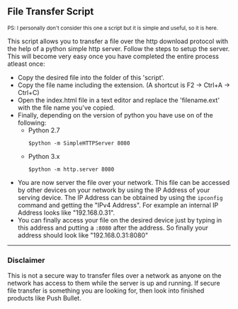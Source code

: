 ## File Transfer Script

<sub>PS: I personally don't consider this one a script but it is simple and useful, so it is here.</sub>

This script allows you to transfer a file over the http download protocol with the help of a python simple http server. Follow the steps to setup the server. This will become very easy once you have completed the entire process atleast once:

  + Copy the desired file into the folder of this 'script'.
  + Copy the file name including the extension. (A shortcut is F2 -> Ctrl+A -> Ctrl+C)
  + Open the index.html file in a text editor and replace the 'filename.ext' with the file name you've copied.
  + Finally, depending on the version of python you have use on of the following:
    * Python 2.7
      ```
      $python -m SimpleHTTPServer 8080
      ```
    * Python 3.x
      ```
      $python -m http.server 8080
      ```
  + You are now server the file over your network. This file can be accessed by other devices on your network by using the IP Address of your serving device. The IP Address can be obtained by using the `ipconfig` command and getting the "IPv4 Address". For example an internal IP Address looks like "192.168.0.31".
  + You can finally access your file on the desired device just by typing in this address and putting a `:8080` after the address. So finally your address should look like "192.168.0.31:8080"
---

### Disclaimer
This is not a secure way to transfer files over a network as anyone on the network has access to them while the server is up and running. If secure file transfer is something you are looking for, then look into finished products like Push Bullet.
